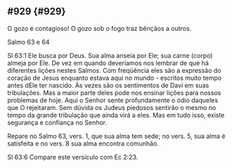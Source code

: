 ## #929 {#929}

O gozo é contagioso! O gozo sob o fogo traz bênçãos a outros.

Salmo 63 e 64

Sl 63:1 Ele busca por Deus. Sua alma anseia por Ele; sua carne (corpo) almeja por Ele. De vez em quando deveríamos nos lembrar de que há diferentes lições nestes Salmos. Com freqüência eles são a expressão do coração de Jesus enquanto estava aqui no mundo - escritos muito tempo antes dEle ter nascido. Às vezes são os sentimentos de Davi em suas tribulações. Mas a maior parte deles pode nos ensinar lições para nossos problemas de hoje. Aqui o Senhor sente profundamente o ódio daqueles que O rejeitaram. Sem dúvida os Judeus piedosos sentirão o mesmo no tempo da grande tribulação que ainda virá a eles. Mas em tudo isso, existe segurança e confiança no Senhor.

Repare no Salmo 63, vers. 1, que sua alma tem sede; no vers. 5, sua alma é satisfeita e no vers. 8 sua alma encontra comunhão.

Sl 63:6 Compare este versículo com Ec 2:23.